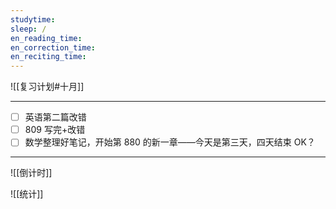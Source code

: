```yaml
---
studytime: 
sleep: /
en_reading_time: 
en_correction_time: 
en_reciting_time: 
---
```

![[复习计划#十月]]

---

- [ ] 英语第二篇改错
- [ ] 809 写完+改错
- [ ] 数学整理好笔记，开始第 880 的新一章——今天是第三天，四天结束 OK？

---

![[倒计时]]

![[统计]]

